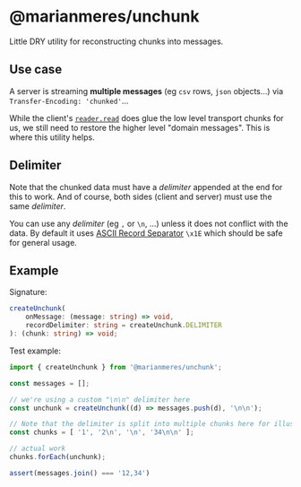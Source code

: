 # @marianmeres/unchunk

Little DRY utility for reconstructing chunks into messages.

## Use case

A server is streaming **multiple messages** (eg `csv` rows, `json` objects...) via `Transfer-Encoding: 'chunked'`...

While the client's [`reader.read`](https://developer.mozilla.org/en-US/docs/Web/API/Streams_API/Using_readable_streams) does glue the low level transport chunks for us, we still need to restore the higher level "domain messages". This is where this utility helps.

## Delimiter 

Note that the chunked data must have a _delimiter_ appended at the end for this to work. And of course, both sides (client and server) must use the same _delimiter_. 

You can use any _delimiter_ (eg `,` or `\n`, ...) unless it does not conflict with the data. By default it uses [ASCII Record Separator](https://en.wikipedia.org/wiki/C0_and_C1_control_codes#Field_separators) `\x1E` which should be safe for general usage.

## Example

Signature:

```typescript
createUnchunk(
    onMessage: (message: string) => void, 
    recordDelimiter: string = createUnchunk.DELIMITER
): (chunk: string) => void;
```

Test example:

```javascript
import { createUnchunk } from '@marianmeres/unchunk';

const messages = [];

// we're using a custom "\n\n" delimiter here
const unchunk = createUnchunk((d) => messages.push(d), '\n\n');

// Note that the delimiter is split into multiple chunks here for illustration
const chunks = [ '1', '2\n', '\n', '34\n\n' ]; 

// actual work
chunks.forEach(unchunk);

assert(messages.join() === '12,34')
```
